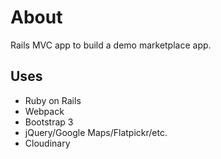 # About
Rails MVC app to build a demo marketplace app.

## Uses
- Ruby on Rails
- Webpack
- Bootstrap 3
- jQuery/Google Maps/Flatpickr/etc.
- Cloudinary


